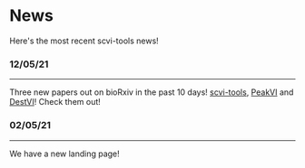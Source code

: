# News

Here's the most recent scvi-tools news!

### 12/05/21
---

Three new papers out on bioRxiv in the past 10 days! [scvi-tools](https://www.biorxiv.org/content/early/2021/04/29/2021.04.28.441833), [PeakVI](https://www.biorxiv.org/content/10.1101/2021.04.29.442020v1) and [DestVI](https://www.biorxiv.org/content/10.1101/2021.04.29.442020v1)! Check them out!

### 02/05/21
---
We have a new landing page!
